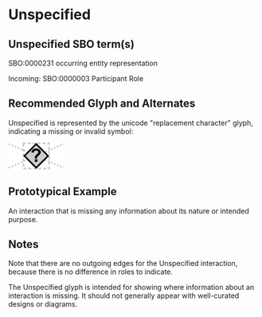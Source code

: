 # Unspecified

## Unspecified SBO term(s)
SBO:0000231 occurring entity representation

Incoming: SBO:0000003 Participant Role

## Recommended Glyph and Alternates
Unspecified is represented by the unicode "replacement character" glyph, indicating a missing or invalid symbol:

![glyph specification](unspecified-glyph-specification.png)

## Prototypical Example

An interaction that is missing any information about its nature or intended purpose.

## Notes
Note that there are no outgoing edges for the Unspecified interaction, because there is no difference in roles to indicate.

The Unspecified glyph is intended for showing where information about an interaction is missing. It should not generally appear with well-curated designs or diagrams.
